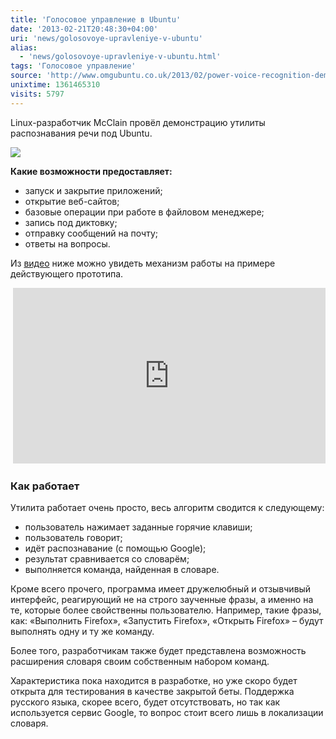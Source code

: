 ```yaml
---
title: 'Голосовое управление в Ubuntu'
date: '2013-02-21T20:48:30+04:00'
uri: 'news/golosovoye-upravleniye-v-ubuntu'
alias: 
  - 'news/golosovoye-upravleniye-v-ubuntu.html'
tags: 'Голосовое управление'
source: 'http://www.omgubuntu.co.uk/2013/02/power-voice-recognition-demoed-for-ubuntu-video'
unixtime: 1361465310
visits: 5797
---
```

Linux-разработчик McClain провёл демонстрацию утилиты распознавания речи под Ubuntu.

[![](img/2013/02/21/20-00/voice-control-8495706400-o.jpg)](img/2013/02/21/20-00/voice-control-8495706400-o.jpg)

**Какие возможности предоставляет:**

*   запуск и закрытие приложений;
*   открытие веб-сайтов;
*   базовые операции при работе в файловом менеджере;
*   запись под диктовку;
*   отправку сообщений на почту;
*   ответы на вопросы.

Из [видео](http://youtu.be/HfrQrjH3AGw) ниже можно увидеть механизм работы на примере действующего прототипа.

 <iframe width="500" height="281" src="https://www.youtube.com/embed/HfrQrjH3AGw" frameborder="0" allowfullscreen=""></iframe>

### Как работает

Утилита работает очень просто, весь алгоритм сводится к следующему:

*   пользователь нажимает заданные горячие клавиши;
*   пользователь говорит;
*   идёт распознавание (с помощью Google);
*   результат сравнивается со словарём;
*   выполняется команда, найденная в словаре.

Кроме всего прочего, программа имеет дружелюбный и отзывчивый интерфейс, реагирующий не на строго заученные фразы, а именно на те, которые более свойственны пользователю. Например, такие фразы, как: «Выполнить Firefox», «Запустить Firefox», «Открыть Firefox» – будут выполнять одну и ту же команду.

Более того, разработчикам также будет представлена возможность расширения словаря своим собственным набором команд.

Характеристика пока находится в разработке, но уже скоро будет открыта для тестирования в качестве закрытой беты. Поддержка русского языка, скорее всего, будет отсутствовать, но так как используется сервис Google, то вопрос стоит всего лишь в локализации словаря.
